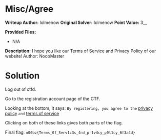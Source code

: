 # Misc/Agree
**Writeup Author:** lolmenow
**Original Solver:** lolmenow
**Point Value:** 3__

**Provided Files:**
  - N/A

**Description:**
I hope you like our Terms of Service and Privacy Policy of our website! Author: NoobMaster

# Solution

Log out of ctfd.

Go to the registration account page of the CTF.

Looking at the bottom, it says: `By registering, you agree to the` [privacy policy](https://ctf.n00bzunit3d.xyz/privacy) `and` [terms of service](https://ctf.n00bzunit3d.xyz/tos)

Clicking on both of these links gives both parts of the flag.

Final flag: `n00bz{Terms_0f_Serv1c3s_4nd_pr1v4cy_p0l1cy_6f3a4d}`
